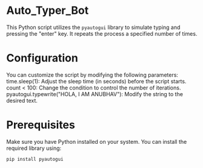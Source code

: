 # Auto_Typer_Bot
This Python script utilizes the `pyautogui` library to simulate typing and pressing the "enter" key. It repeats the process a specified number of times.

# Configuration
You can customize the script by modifying the following parameters:
time.sleep(1): Adjust the sleep time (in seconds) before the script starts.
count < 100: Change the condition to control the number of iterations.
pyautogui.typewrite("HOLA, I AM ANUBHAV"): Modify the string to the desired text.

# Prerequisites
Make sure you have Python installed on your system. You can install the required library using:

```bash
pip install pyautogui
